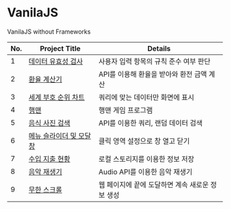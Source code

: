 # VanilaJS
VanilaJS without Frameworks

No. | Project Title | Details 
---|---|---|
1 | [데이터 유효성 검사](https://github.com/shinjh0305-jhshin/VanilaJS/tree/main/1.%20%EB%8D%B0%EC%9D%B4%ED%84%B0%20%EC%9C%A0%ED%9A%A8%EC%84%B1%20%EA%B2%80%EC%82%AC) | 사용자 입력 항목의 규칙 준수 여부 판단 | 
2 | [환율 계산기](https://github.com/shinjh0305-jhshin/VanilaJS/tree/main/2.%20%ED%99%98%EC%9C%A8%20%EA%B3%84%EC%82%B0%EA%B8%B0) | API를 이용해 환율을 받아와 환전 금액 계산
3 | [세계 부호 순위 차트](https://github.com/shinjh0305-jhshin/VanilaJS/tree/main/3.%20%EC%84%B8%EA%B3%84%20%EB%B6%80%ED%98%B8%20%EC%88%9C%EC%9C%84%20%EC%B0%A8%ED%8A%B8) | 쿼리에 맞는 데이터만 화면에 표시
4 | [행맨](https://github.com/shinjh0305-jhshin/VanilaJS/tree/main/4.%20%ED%96%89%EB%A7%A8) | 행맨 게임 프로그램
5 | [음식 사진 검색](https://github.com/shinjh0305-jhshin/VanilaJS/tree/main/5.%20%EC%9D%8C%EC%8B%9D%20%EC%82%AC%EC%A7%84%20%EA%B2%80%EC%83%89) | API를 이용한 쿼리, 랜덤 데이터 검색
6 | [메뉴 슬라이더 및 모달 창](https://github.com/shinjh0305-jhshin/VanilaJS/tree/main/6.%20%EB%A9%94%EB%89%B4%20%EC%8A%AC%EB%9D%BC%EC%9D%B4%EB%8D%94%20%EB%B0%8F%20%EB%AA%A8%EB%8B%AC%20%EC%B0%BD) | 클릭 영역 설정으로 창 열고 닫기
7 | [수입 지출 현황](https://github.com/shinjh0305-jhshin/VanilaJS/tree/main/7.%20%EC%88%98%EC%9E%85%EC%A7%80%EC%B6%9C%ED%98%84%ED%99%A9) | 로컬 스토리지를 이용한 정보 저장
8 | [음악 재생기](https://github.com/shinjh0305-jhshin/VanilaJS/tree/main/8.%20%EC%9D%8C%EC%95%85%20%EC%9E%AC%EC%83%9D%EA%B8%B0) | Audio API를 이용한 음악 재생기
9 | [무한 스크롤](https://github.com/shinjh0305-jhshin/VanilaJS/tree/main/9.%20%EB%AC%B4%ED%95%9C%20%EC%8A%A4%ED%81%AC%EB%A1%A4) | 웹 페이지에 끝에 도달하면 계속 새로운 정보 생성
